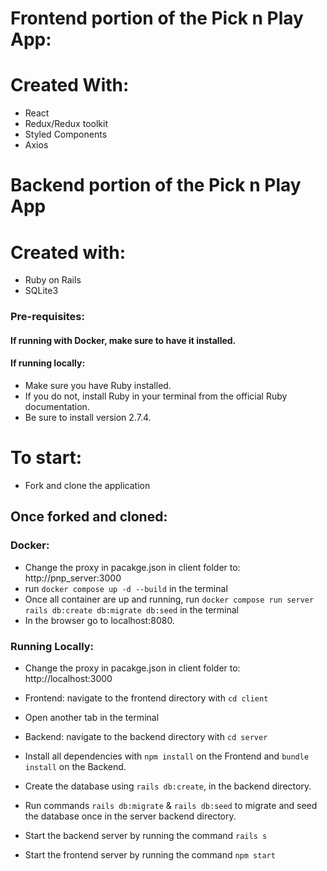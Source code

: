 # Frontend portion of the Pick n Play App:
# Created With: 
+ React
+ Redux/Redux toolkit
+ Styled Components
+ Axios
# Backend portion of the Pick n Play App
# Created with:
+ Ruby on Rails
+ SQLite3

### Pre-requisites:
#### If running with Docker, make sure to have it installed.
#### If running locally:
- Make sure you have Ruby installed.
- If you do not, install Ruby in your terminal from the official Ruby documentation.
- Be sure to install version 2.7.4. 
# To start:
- Fork and clone the application
## Once forked and cloned:
### Docker:
- Change the proxy in pacakge.json in client folder to: http://pnp_server:3000
- run `docker compose up -d --build` in the terminal
- Once all container are up and running, run `docker compose run server rails db:create db:migrate db:seed` in the terminal
- In the browser go to localhost:8080.
### Running Locally:
- Change the proxy in pacakge.json in client folder to: http://localhost:3000
- Frontend: navigate to the frontend directory with `cd client`
- Open another tab in the terminal
- Backend: navigate to the backend directory with `cd server`
- Install all dependencies with `npm install` on the Frontend and `bundle install` on the Backend.
- Create the database using `rails db:create`, in the backend directory.
- Run commands `rails db:migrate` & `rails db:seed` to migrate and seed the database once in the server backend directory.

- Start the backend server by running the command `rails s` <br/>
- Start the frontend server by running the command `npm start`
